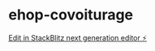 # ehop-covoiturage

[Edit in StackBlitz next generation editor ⚡️](https://stackblitz.com/~/github.com/lubindanilo/ehop-covoiturage)